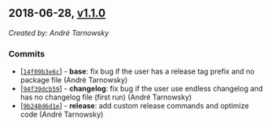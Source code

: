 ## 2018-06-28, [v1.1.0](https://github.com/lotterfriends/git-flow-buddy/releases/tag/1.1.0)

*Created by: André Tarnowsky*

### Commits
  - [[`14f09b3e6c`](https://github.com/lotterfriends/git-flow-buddy/commit/14f09b3e6c4e411acc5ce5ea5558b9b04f400156)] - **base**: fix bug if the user has a release tag prefix and no package file (André Tarnowsky)
  - [[`94f39dcb59`](https://github.com/lotterfriends/git-flow-buddy/commit/94f39dcb59d46f19e6d73ff3c5fc4f88b46ba239)] - **changelog**: fix bug if the user use endless changelog and has no changelog file (first run) (André Tarnowsky)
  - [[`9b248d6d1e`](https://github.com/lotterfriends/git-flow-buddy/commit/9b248d6d1e9a134c515c7fff93786bc5f9b54741)] - **release**: add custom release commands and optimize code (André Tarnowsky)
